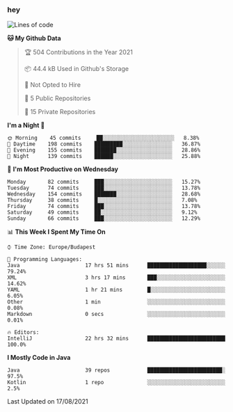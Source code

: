 ### hey

<!--START_SECTION:waka-->
![Lines of code](https://img.shields.io/badge/From%20Hello%20World%20I%27ve%20Written-75413%20lines%20of%20code-blue)

**🐱 My Github Data** 

> 🏆 504 Contributions in the Year 2021
 > 
> 📦 44.4 kB Used in Github's Storage 
 > 
> 🚫 Not Opted to Hire
 > 
> 📜 5 Public Repositories 
 > 
> 🔑 15 Private Repositories  
 > 
**I'm a Night 🦉** 

```text
🌞 Morning    45 commits     ██░░░░░░░░░░░░░░░░░░░░░░░   8.38% 
🌆 Daytime    198 commits    █████████░░░░░░░░░░░░░░░░   36.87% 
🌃 Evening    155 commits    ███████░░░░░░░░░░░░░░░░░░   28.86% 
🌙 Night      139 commits    ██████░░░░░░░░░░░░░░░░░░░   25.88%

```
📅 **I'm Most Productive on Wednesday** 

```text
Monday       82 commits     ███░░░░░░░░░░░░░░░░░░░░░░   15.27% 
Tuesday      74 commits     ███░░░░░░░░░░░░░░░░░░░░░░   13.78% 
Wednesday    154 commits    ███████░░░░░░░░░░░░░░░░░░   28.68% 
Thursday     38 commits     █░░░░░░░░░░░░░░░░░░░░░░░░   7.08% 
Friday       74 commits     ███░░░░░░░░░░░░░░░░░░░░░░   13.78% 
Saturday     49 commits     ██░░░░░░░░░░░░░░░░░░░░░░░   9.12% 
Sunday       66 commits     ███░░░░░░░░░░░░░░░░░░░░░░   12.29%

```


📊 **This Week I Spent My Time On** 

```text
⌚︎ Time Zone: Europe/Budapest

💬 Programming Languages: 
Java                     17 hrs 51 mins      ███████████████████░░░░░░   79.24% 
XML                      3 hrs 17 mins       ███░░░░░░░░░░░░░░░░░░░░░░   14.62% 
YAML                     1 hr 21 mins        █░░░░░░░░░░░░░░░░░░░░░░░░   6.05% 
Other                    1 min               ░░░░░░░░░░░░░░░░░░░░░░░░░   0.08% 
Markdown                 0 secs              ░░░░░░░░░░░░░░░░░░░░░░░░░   0.01%

🔥 Editors: 
IntelliJ                 22 hrs 32 mins      █████████████████████████   100.0%

```

**I Mostly Code in Java** 

```text
Java                     39 repos            ████████████████████████░   97.5% 
Kotlin                   1 repo              ░░░░░░░░░░░░░░░░░░░░░░░░░   2.5%

```



 Last Updated on 17/08/2021
<!--END_SECTION:waka-->
